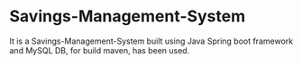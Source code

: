 # Savings-Management-System
It is a Savings-Management-System built using Java Spring boot framework and MySQL DB, for build maven, has been used.
